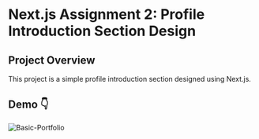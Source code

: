 # Next.js Assignment 2: Profile Introduction Section Design

## Project Overview

This project is a simple profile introduction section designed using Next.js. 

## Demo 👇

![Basic-Portfolio](https://github.com/user-attachments/assets/079735b7-07f7-4756-8613-54b7e1202cba)

